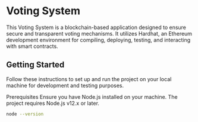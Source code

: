 # Voting System

This Voting System is a blockchain-based application designed to ensure secure and transparent voting mechanisms. It utilizes Hardhat, an Ethereum development environment for compiling, deploying, testing, and interacting with smart contracts.

## Getting Started
Follow these instructions to set up and run the project on your local machine for development and testing purposes.

Prerequisites
Ensure you have Node.js installed on your machine. The project requires Node.js v12.x or later.

```bash
node --version
```

